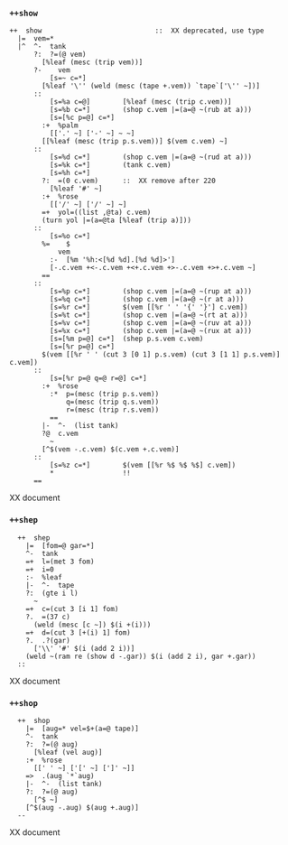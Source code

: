 ### `++show`

    ++  show                            ::  XX deprecated, use type
      |=  vem=*
      |^  ^-  tank
          ?:  ?=(@ vem)
            [%leaf (mesc (trip vem))]
          ?-    vem
              [s=~ c=*]
            [%leaf '\'' (weld (mesc (tape +.vem)) `tape`['\'' ~])]
          ::
              [s=%a c=@]        [%leaf (mesc (trip c.vem))]
              [s=%b c=*]        (shop c.vem |=(a=@ ~(rub at a)))
              [s=[%c p=@] c=*]
            :+  %palm
              [['.' ~] ['-' ~] ~ ~]
            [[%leaf (mesc (trip p.s.vem))] $(vem c.vem) ~]
          ::
              [s=%d c=*]        (shop c.vem |=(a=@ ~(rud at a)))
              [s=%k c=*]        (tank c.vem)
              [s=%h c=*]
            ?:  =(0 c.vem)      ::  XX remove after 220
              [%leaf '#' ~]
            :+  %rose
              [['/' ~] ['/' ~] ~]
            =+  yol=((list ,@ta) c.vem)
            (turn yol |=(a=@ta [%leaf (trip a)]))
          ::
              [s=%o c=*]
            %=    $
                vem
              :-  [%m '%h:<[%d %d].[%d %d]>']
              [-.c.vem +<-.c.vem +<+.c.vem +>-.c.vem +>+.c.vem ~]
            ==
          ::
              [s=%p c=*]        (shop c.vem |=(a=@ ~(rup at a)))
              [s=%q c=*]        (shop c.vem |=(a=@ ~(r at a)))
              [s=%r c=*]        $(vem [[%r ' ' '{' '}'] c.vem])
              [s=%t c=*]        (shop c.vem |=(a=@ ~(rt at a)))
              [s=%v c=*]        (shop c.vem |=(a=@ ~(ruv at a)))
              [s=%x c=*]        (shop c.vem |=(a=@ ~(rux at a)))
              [s=[%m p=@] c=*]  (shep p.s.vem c.vem)
              [s=[%r p=@] c=*]
            $(vem [[%r ' ' (cut 3 [0 1] p.s.vem) (cut 3 [1 1] p.s.vem)] c.vem])
          ::
              [s=[%r p=@ q=@ r=@] c=*]
            :+  %rose
              :*  p=(mesc (trip p.s.vem))
                  q=(mesc (trip q.s.vem))
                  r=(mesc (trip r.s.vem))
              ==
            |-  ^-  (list tank)
            ?@  c.vem
              ~
            [^$(vem -.c.vem) $(c.vem +.c.vem)]
          ::
              [s=%z c=*]        $(vem [[%r %$ %$ %$] c.vem])
              *                 !!
          ==

XX document

### `++shep`

      ++  shep
        |=  [fom=@ gar=*]
        ^-  tank
        =+  l=(met 3 fom)
        =+  i=0
        :-  %leaf
        |-  ^-  tape
        ?:  (gte i l)
          ~
        =+  c=(cut 3 [i 1] fom)
        ?.  =(37 c)
          (weld (mesc [c ~]) $(i +(i)))
        =+  d=(cut 3 [+(i) 1] fom)
        ?.  .?(gar)
          ['\\' '#' $(i (add 2 i))]
        (weld ~(ram re (show d -.gar)) $(i (add 2 i), gar +.gar))
      ::

XX document

### `++shop`

      ++  shop
        |=  [aug=* vel=$+(a=@ tape)]
        ^-  tank
        ?:  ?=(@ aug)
          [%leaf (vel aug)]
        :+  %rose
          [[' ' ~] ['[' ~] [']' ~]]
        =>  .(aug `*`aug)
        |-  ^-  (list tank)
        ?:  ?=(@ aug)
          [^$ ~]
        [^$(aug -.aug) $(aug +.aug)]
      --

XX document


